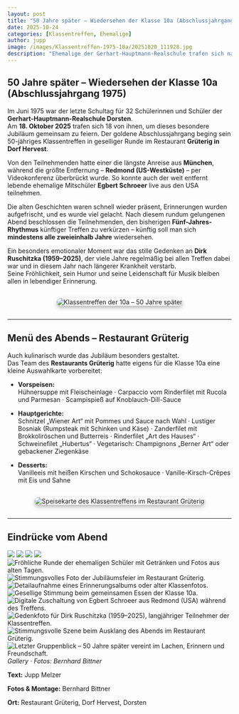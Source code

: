 ```yaml
---
layout: post
title: "50 Jahre später – Wiedersehen der Klasse 10a (Abschlussjahrgang 1975)"
date: 2025-10-24
categories: [Klassentreffen, Ehemalige]
author: jupp
image: /images/Klassentreffen-1975-10a/20251020_111928.jpg
description: "Ehemalige der Gerhart-Hauptmann-Realschule trafen sich nach 50 Jahren in geselliger Runde – mit einem digitalen Gruß aus den USA und einem stillen Gedenken an Dirk Ruschitzka."
---
```


## 50 Jahre später – Wiedersehen der Klasse 10a (Abschlussjahrgang 1975)

Im Juni 1975 war der letzte Schultag für 32 Schülerinnen und Schüler der **Gerhart-Hauptmann-Realschule Dorsten**.  
Am **18. Oktober 2025** trafen sich 18 von ihnen, um dieses besondere Jubiläum gemeinsam zu feiern. Der goldene Abschlussjahrgang beging sein 50-jähriges Klassentreffen in geselliger Runde im Restaurant **Grüterig in Dorf Hervest**.

Von den Teilnehmenden hatte einer die längste Anreise aus **München**, während die größte Entfernung – **Redmond (US-Westküste)** – per Videokonferenz überbrückt wurde. So konnte auch der weit entfernt lebende ehemalige Mitschüler **Egbert Schroeer** live aus den USA teilnehmen.

Die alten Geschichten waren schnell wieder präsent, Erinnerungen wurden aufgefrischt, und es wurde viel gelacht. Nach diesem rundum gelungenen Abend beschlossen die Teilnehmenden, den bisherigen **Fünf-Jahres-Rhythmus** künftiger Treffen zu verkürzen – künftig soll man sich **mindestens alle zweieinhalb Jahre** wiedersehen.

Ein besonders emotionaler Moment war das stille Gedenken an **Dirk Ruschitzka (1959–2025)**, der viele Jahre regelmäßig bei allen Treffen dabei war und in diesem Jahr nach längerer Krankheit verstarb.  
Seine Fröhlichkeit, sein Humor und seine Leidenschaft für Musik bleiben allen in lebendiger Erinnerung.

<div style="display:flex;justify-content:center;margin:30px 0;">
  <img src="/images/Klassentreffen-1975-10a/20251020_111928.jpg"
       alt="Klassentreffen der 10a – 50 Jahre später"
       style="max-width:90%;border-radius:12px;box-shadow:0 4px 10px rgba(0,0,0,0.3);">
</div>

---

## Menü des Abends – Restaurant Grüterig

Auch kulinarisch wurde das Jubiläum besonders gestaltet.  
Das Team des **Restaurants Grüterig** hatte eigens für die Klasse 10a eine kleine Auswahlkarte vorbereitet:

- **Vorspeisen:**  
  Hühnersuppe mit Fleischeinlage · Carpaccio vom Rinderfilet mit Rucola und Parmesan · Scampispieß auf Knoblauch-Dill-Sauce  

- **Hauptgerichte:**  
  Schnitzel „Wiener Art“ mit Pommes und Sauce nach Wahl · Lustiger Bosniak (Rumpsteak mit Schinken und Käse) ·
  Zanderfilet mit Brokkoliröschen und Butterreis · Rinderfilet „Art des Hauses“ · Schweinefilet „Hubertus“ ·
  Vegetarisch: Champignons „Berner Art“ oder gebackener Ziegenkäse  

- **Desserts:**  
  Vanilleeis mit heißen Kirschen und Schokosauce · Vanille-Kirsch-Crêpes mit Eis und Sahne  

<div style="display:flex;justify-content:center;margin:30px 0;">
  <img src="/images/Klassentreffen-1975-10a/IMG-20251018-WA0000.jpg"
       alt="Speisekarte des Klassentreffens im Restaurant Grüterig"
       style="max-width:80%;border-radius:12px;box-shadow:0 4px 10px rgba(0,0,0,0.3);">
</div>

---

## Eindrücke vom Abend

<div class="gallery-box">
  <div class="gallery gallery--post">
    <img src="/images/Klassentreffen-1975-10a/IMG-20251018-WA0001.jpg" loading="lazy"> 
    <img src="/images/Klassentreffen-1975-10a/IMG-20251018-WA0002.jpg" loading="lazy">
    <img src="/images/Klassentreffen-1975-10a/IMG-20251018-WA0003.jpg" loading="lazy">
    <img src="/images/Klassentreffen-1975-10a/IMG-20251018-WA0007.jpg" loading="lazy">
    <img src="/images/Klassentreffen-1975-10a/IMG-20251019-WA0004.jpg" loading="lazy" alt="Fröhliche Runde der ehemaligen Schüler mit Getränken und Fotos aus alten Tagen.">
    <img src="/images/Klassentreffen-1975-10a/IMG-20251019-WA0005.jpg" loading="lazy" alt="Stimmungsvolles Foto der Jubiläumsfeier im Restaurant Grüterig.">
    <img src="/images/Klassentreffen-1975-10a/IMG-20251019-WA0006.jpg" loading="lazy" alt="Detailaufnahme eines Erinnerungsalbums oder alter Klassenfotos.">
    <img src="/images/Klassentreffen-1975-10a/IMG-20251019-WA0011.jpg" loading="lazy" alt="Gesellige Stimmung beim gemeinsamen Essen der Klasse 10a.">
    <img src="/images/Klassentreffen-1975-10a/IMG-20251019-WA0012.jpg" loading="lazy" alt="Digitale Zuschaltung von Egbert Schroeer aus Redmond (USA) während des Treffens.">
    <img src="/images/Klassentreffen-1975-10a/IMG-20251019-WA0014.jpg" loading="lazy" alt="Gedenkfoto für Dirk Ruschitzka (1959–2025), langjähriger Teilnehmer der Klassentreffen.">
    <img src="/images/Klassentreffen-1975-10a/IMG-20251019-WA0015.jpg" loading="lazy" alt="Stimmungsvolle Szene beim Ausklang des Abends im Restaurant Grüterig.">
    <img src="/images/Klassentreffen-1975-10a/IMG-20251019-WA0022.jpg" loading="lazy" alt="Letzter Gruppenblick – 50 Jahre später vereint im Lachen, Erinnern und Freundschaft.">
  </div>
  <em>Gallery · Fotos: Bernhard Bittner</em>
</div>


**Text:** Jupp Melzer

**Fotos & Montage:** Bernhard Bittner

**Ort:** Restaurant Grüterig, Dorf Hervest, Dorsten
